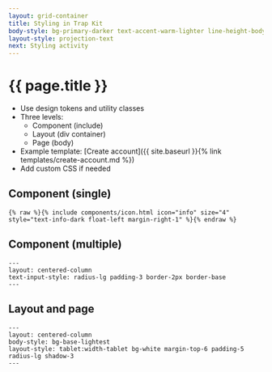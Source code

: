 ```yaml
---
layout: grid-container
title: Styling in Trap Kit
body-style: bg-primary-darker text-accent-warm-lighter line-height-body-4 padding-bottom-9 font-body-lg slide
layout-style: projection-text
next: Styling activity
---
```


# {{ page.title }}

- Use design tokens and utility classes
- Three levels:
    - Component (include)
    - Layout (div container)
    - Page (body)
- Example template: [Create account]({{ site.baseurl }}{% link templates/create-account.md %})
- Add custom CSS if needed

## Component (single)

```
{% raw %}{% include components/icon.html icon="info" size="4" style="text-info-dark float-left margin-right-1" %}{% endraw %}
```

## Component (multiple)

```
---
layout: centered-column
text-input-style: radius-lg padding-3 border-2px border-base
---
```

## Layout and page

```
---
layout: centered-column
body-style: bg-base-lightest
layout-style: tablet:width-tablet bg-white margin-top-6 padding-5 radius-lg shadow-3
---
```